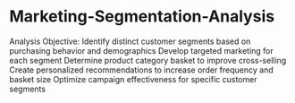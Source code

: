 # Marketing-Segmentation-Analysis
Analysis Objective:  Identify distinct customer segments based on purchasing behavior and demographics Develop targeted marketing for each segment Determine product category basket to improve cross-selling Create personalized recommendations to increase order frequency and basket size Optimize campaign effectiveness for specific customer segments
